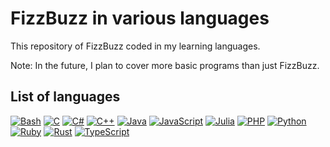 # FizzBuzz in various languages
This repository of FizzBuzz coded in my learning languages.

Note: In the future, I plan to cover more basic programs than just FizzBuzz.

## List of languages
[![Bash](https://img.shields.io/badge/Bash-2a3238.svg?logo=gnu-bash&style=for-the-badge)](/Bash/FizzBuzz)
[![C](https://img.shields.io/badge/C-fff.svg?logo=c&style=for-the-badge)](/C/FizzBuzz.c)
[![C#](https://img.shields.io/badge/C%23-239120.svg?logo=c-sharp&style=for-the-badge)](/C%23/FizzBuzz.cs)
[![C++](https://img.shields.io/badge/C++-00599c.svg?logo=c%2b%2b&style=for-the-badge)](C++/FizzBuzz.cpp)
[![Java](https://img.shields.io/badge/Java-007396.svg?logo=java&style=for-the-badge)](/Java/FizzBuzz.java)
[![JavaScript](https://img.shields.io/badge/JavaScript-000.svg?logo=javascript&style=for-the-badge)](/JavaScript/FizzBuzz.js)
[![Julia](https://img.shields.io/badge/Julia-f7f7f7.svg?logo=julia&style=for-the-badge)](/Julia/FizzBuzz.jl)
[![PHP](https://img.shields.io/badge/PHP-f2f2f2.svg?logo=php&style=for-the-badge)](/PHP/FizzBuzz.php)
[![Python](https://img.shields.io/badge/Python-ffde73.svg?logo=python&style=for-the-badge)](/Python/FizzBuzz.py)
[![Ruby](https://img.shields.io/badge/Ruby-cc342d.svg?logo=ruby&style=for-the-badge)](/Ruby/FizzBuzz.rb)
[![Rust](https://img.shields.io/badge/Rust-000.svg?logo=rust&style=for-the-badge)](/Rust/FizzBuzz.rs)
[![TypeScript](https://img.shields.io/badge/TypeScript-f7f7f7.svg?logo=typescript&style=for-the-badge)](/TypeScript/FizzBuzz.ts)
